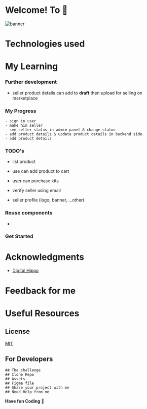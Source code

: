 # Welcome! To 👋

  <p align="left"> <img src="./public/banner.png" alt="banner" /> </p>


# Technologies used


# My Learning

  ### Further development
  - seller product details can add to **draft** then upload for selling on marketplace

  ### My Progress
    - sign in user 
    - make him seller
    - see seller status in admin panel & change status
    - add product details & update product details in backend side
    - add product details

  ### TODO's


  - list product 
  - use can add product to cart
  - user can purchase kits

  - verify seller using email 
  - seller profile (logo, banner, ...other)


  ### Reuse components
  - 


  ### Get Started


# Acknowledgments
- [Digital Hippo](https://www.youtube.com/watch?v=06g6YJ6JCJU&t=211s)

# Feedback for me

# Useful Resources

## License

[MIT](https://choosealicense.com/licenses/mit/)

## For Developers

    ## The challenge
    ## Clone Repo
    ## Assets
    ## Figma file
    ## Share your project with me
    ## Need Help from me

**Have fun Coding 🚀**
